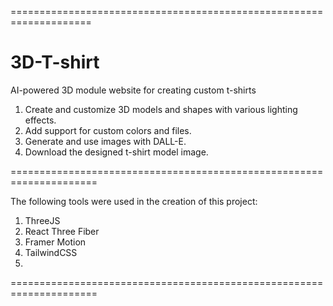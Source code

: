 ====================================================================

# 3D-T-shirt
AI-powered 3D module website for creating custom t-shirts

1. Create and customize 3D models and shapes with various lighting effects.
2. Add support for custom colors and files.
3. Generate and use images with DALL-E.
4. Download the designed t-shirt model image.
   
=====================================================================

The following tools were used in the creation of this project:

1. ThreeJS
2. React Three Fiber
3. Framer Motion
4. TailwindCSS
5. 
=====================================================================
